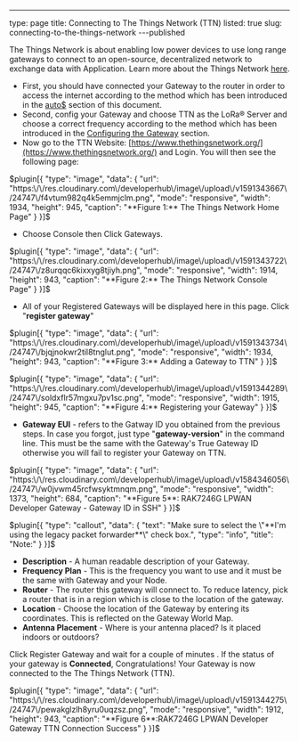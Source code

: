---
type: page
title: Connecting to The Things Network (TTN)
listed: true
slug: connecting-to-the-things-network
---published

The Things Network is about enabling low power devices to use long range [g](https://www.thethingsnetwork.org/docs/gateways/)ateways to connect to an open-source, decentralized network to exchange data with Application. Learn more about the Things Network [here](https://www.thethingsnetwork.org/docs/).

- First, you should have connected your Gateway to the router in order to access the internet according to the method which has been introduced in the [auto$](/rak7246g-lorawan-developer-gateway/accessing-the-internet) section of this document.
- Second, config your Gateway and choose TTN as the LoRa® Server and choose a correct frequency according to the method which has been introduced in the [Configuring the Gateway](/quick-start/rak7246g-lorawan-developer-gateway/configuring-the-gateway#server-is-ttn) section.
- Now go to the TTN Website: [https://www.thethingsnetwork.org/](https://www.thethingsnetwork.org/) and Login. You will then see the following page:

$plugin[{
    "type": "image",
    "data": {
        "url": "https:\/\/res.cloudinary.com\/developerhub\/image\/upload\/v1591343667\/24747\/f4vtum982q4k5emmjclm.png",
        "mode": "responsive",
        "width": 1934,
        "height": 945,
        "caption": "**Figure 1:** The Things Network Home Page"
    }
}]$

- Choose Console then Click Gateways.

$plugin[{
    "type": "image",
    "data": {
        "url": "https:\/\/res.cloudinary.com\/developerhub\/image\/upload\/v1591343722\/24747\/z8urqqc6kixxyg8tjiyh.png",
        "mode": "responsive",
        "width": 1914,
        "height": 943,
        "caption": "**Figure 2:** The Things Network Console Page"
    }
}]$

- All of your Registered Gateways will be displayed here in this page. Click "**register gateway**"

$plugin[{
    "type": "image",
    "data": {
        "url": "https:\/\/res.cloudinary.com\/developerhub\/image\/upload\/v1591343734\/24747\/bjqjnokwr2til8tnglut.png",
        "mode": "responsive",
        "width": 1934,
        "height": 943,
        "caption": "**Figure 3:** Adding a Gateway to TTN"
    }
}]$

$plugin[{
    "type": "image",
    "data": {
        "url": "https:\/\/res.cloudinary.com\/developerhub\/image\/upload\/v1591344289\/24747\/soldxflr57mgxu7pv1sc.png",
        "mode": "responsive",
        "width": 1915,
        "height": 945,
        "caption": "**Figure 4:** Registering your Gateway"
    }
}]$

- **Gateway EUI** - refers to the Gatway ID you obtained from the previous steps. In case you forgot, just type "**gateway-version**" in the command line. This must be the same with the Gateway's True Gateway ID otherwise you will fail to register your Gateway on TTN.

$plugin[{
    "type": "image",
    "data": {
        "url": "https:\/\/res.cloudinary.com\/developerhub\/image\/upload\/v1584346056\/24747\/w0jvwm45rcfwsyktmnqm.png",
        "mode": "responsive",
        "width": 1373,
        "height": 684,
        "caption": "**Figure 5**: RAK7246G LPWAN Developer Gateway -  Gateway ID in SSH"
    }
}]$

$plugin[{
    "type": "callout",
    "data": {
        "text": "Make sure to select the \"**I'm using the legacy packet forwarder**\" check box.",
        "type": "info",
        "title": "Note:"
    }
}]$

- **Description** - A human readable description of your Gateway.
- **Frequency Plan** - This is the frequency you want to use and it must be the same with Gateway and your Node.
- **Router** - The router this gateway will connect to. To reduce latency, pick a router that is in a region which is close to the location of the gateway.
- **Location** - Choose the location of the Gateway by entering its coordinates. This is reflected on the Gateway World Map.
- **Antenna Placement** - Where is your antenna placed? Is it placed indoors or outdoors?

Click Register Gateway and wait for a couple of minutes . If the status of your gateway is **Connected**, Congratulations! Your Gateway is now connected to the The Things Network (TTN).

$plugin[{
    "type": "image",
    "data": {
        "url": "https:\/\/res.cloudinary.com\/developerhub\/image\/upload\/v1591344275\/24747\/pewakglzlh8yru0uqzsz.png",
        "mode": "responsive",
        "width": 1912,
        "height": 943,
        "caption": "**Figure 6**:RAK7246G LPWAN Developer Gateway TTN Connection Success"
    }
}]$

